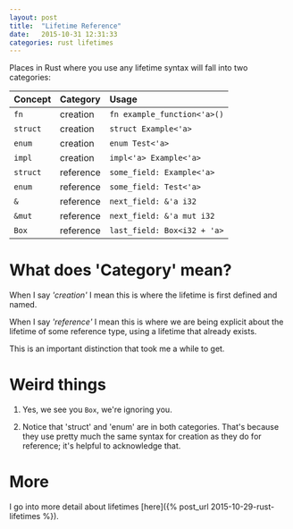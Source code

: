 ```yaml
---
layout: post
title:  "Lifetime Reference"
date:   2015-10-31 12:31:33
categories: rust lifetimes
---
```


Places in Rust where you use any lifetime syntax will fall into two categories:

| Concept       | Category    | Usage  |
|:--------------| :-----      | :----- |
| `fn`          | creation    |  `fn example_function<'a>()`  |
| `struct`      | creation    |  `struct Example<'a>`   |
| `enum`        | creation    |  `enum Test<'a>`   |
| `impl`        | creation    |  `impl<'a> Example<'a>`       |
| `struct`      | reference   |  `some_field: Example<'a>`   |
| `enum`        | reference   |  `some_field: Test<'a>`   |
| `&`           | reference   |  `next_field: &'a i32`     |
| `&mut`        | reference   |  `next_field: &'a mut i32`     |
| `Box`         | reference   |  `last_field: Box<i32 + 'a>`   |


# What does 'Category' mean?

When I say _'creation'_ I mean this is where the lifetime is first defined and named.

When I say _'reference'_ I mean this is where we are being explicit about the lifetime of some reference type, using a lifetime that already exists.

This is an important distinction that took me a while to get.

# Weird things

1. Yes, we see you `Box`, we're ignoring you.

2. Notice that 'struct' and 'enum' are in both categories. That's because they use pretty much the same syntax for creation as they do for reference; it's helpful to acknowledge that.

# More

I go into more detail about lifetimes [here]({% post_url 2015-10-29-rust-lifetimes %}).
